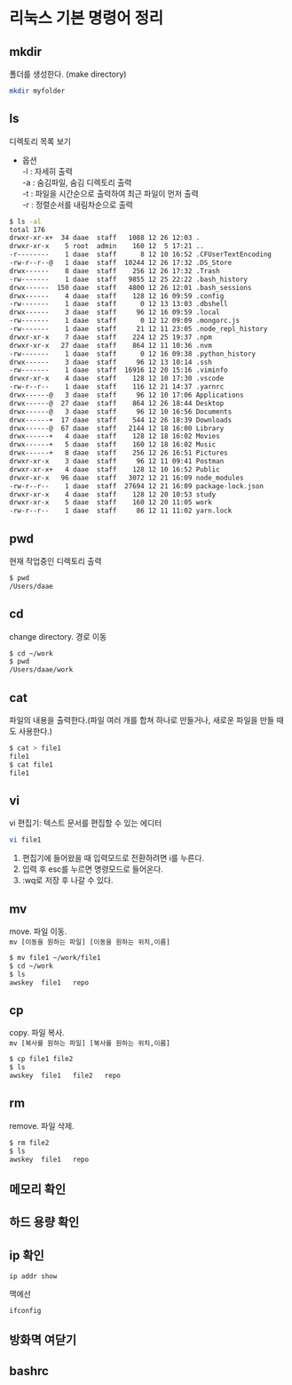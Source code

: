 # 리눅스 기본 명령어 정리

## mkdir

폴더를 생성한다. (make directory)

```bash
mkdir myfolder
```

## ls

디렉토리 목록 보기

- 옵션  
  -l : 자세히 출력  
  -a : 숨김파일, 숨김 디렉토리 출력  
  -t : 파일을 시간순으로 출력하여 최근 파일이 먼저 출력  
  -r : 정렬순서를 내림차순으로 출력

```bash
$ ls -al
total 176
drwxr-xr-x+  34 daae  staff   1088 12 26 12:03 .
drwxr-xr-x    5 root  admin    160 12  5 17:21 ..
-r--------    1 daae  staff      8 12 10 16:52 .CFUserTextEncoding
-rw-r--r--@   1 daae  staff  10244 12 26 17:32 .DS_Store
drwx------    8 daae  staff    256 12 26 17:32 .Trash
-rw-------    1 daae  staff   9855 12 25 22:22 .bash_history
drwx------  150 daae  staff   4800 12 26 12:01 .bash_sessions
drwx------    4 daae  staff    128 12 16 09:59 .config
-rw-------    1 daae  staff      0 12 13 13:03 .dbshell
drwx------    3 daae  staff     96 12 16 09:59 .local
-rw-------    1 daae  staff      0 12 12 09:09 .mongorc.js
-rw-------    1 daae  staff     21 12 11 23:05 .node_repl_history
drwxr-xr-x    7 daae  staff    224 12 25 19:37 .npm
drwxr-xr-x   27 daae  staff    864 12 11 10:36 .nvm
-rw-------    1 daae  staff      0 12 16 09:38 .python_history
drwx------    3 daae  staff     96 12 13 10:14 .ssh
-rw-------    1 daae  staff  16916 12 20 15:16 .viminfo
drwxr-xr-x    4 daae  staff    128 12 10 17:30 .vscode
-rw-r--r--    1 daae  staff    116 12 21 14:37 .yarnrc
drwx------@   3 daae  staff     96 12 10 17:06 Applications
drwx------@  27 daae  staff    864 12 26 18:44 Desktop
drwx------@   3 daae  staff     96 12 10 16:56 Documents
drwx------+  17 daae  staff    544 12 26 18:39 Downloads
drwx------@  67 daae  staff   2144 12 18 16:00 Library
drwx------+   4 daae  staff    128 12 18 16:02 Movies
drwx------+   5 daae  staff    160 12 18 16:02 Music
drwx------+   8 daae  staff    256 12 26 16:51 Pictures
drwxr-xr-x    3 daae  staff     96 12 11 09:41 Postman
drwxr-xr-x+   4 daae  staff    128 12 10 16:52 Public
drwxr-xr-x   96 daae  staff   3072 12 21 16:09 node_modules
-rw-r--r--    1 daae  staff  27694 12 21 16:09 package-lock.json
drwxr-xr-x    4 daae  staff    128 12 20 10:53 study
drwxr-xr-x    5 daae  staff    160 12 20 11:05 work
-rw-r--r--    1 daae  staff     86 12 11 11:02 yarn.lock
```

## pwd

현재 작업중인 디렉토리 출력

```bash
$ pwd
/Users/daae
```

## cd

change directory. 경로 이동

```bash
$ cd ~/work
$ pwd
/Users/daae/work
```

## cat

파일의 내용을 출력한다.(파일 여러 개를 합쳐 하나로 만들거나, 새로운 파일을 만들 때도 사용한다.)

```bash
$ cat > file1
file1
$ cat file1
file1
```

## vi

vi 편집기: 텍스트 문서를 편집할 수 있는 에디터

```bash
vi file1
```

1. 편집기에 들어왔을 때 입력모드로 전환하려면 i를 누른다.
2. 입력 후 esc를 누르면 명령모드로 들어온다.
3. :wq로 저장 후 나갈 수 있다.

## mv

move. 파일 이동.  
 `mv [이동을 원하는 파일] [이동을 원하는 위치,이름]`

```bash
$ mv file1 ~/work/file1
$ cd ~/work
$ ls
awskey	file1	repo
```

## cp

copy. 파일 복사.  
`mv [복사를 원하는 파일] [복사를 원하는 위치,이름]`

```bash
$ cp file1 file2
$ ls
awskey	file1	file2	repo
```

## rm

remove. 파일 삭제.

```bash
$ rm file2
$ ls
awskey	file1	repo
```

## 메모리 확인

## 하드 용량 확인

## ip 확인

```
ip addr show
```

맥에선

```
ifconfig
```

## 방화멱 여닫기

## bashrc
